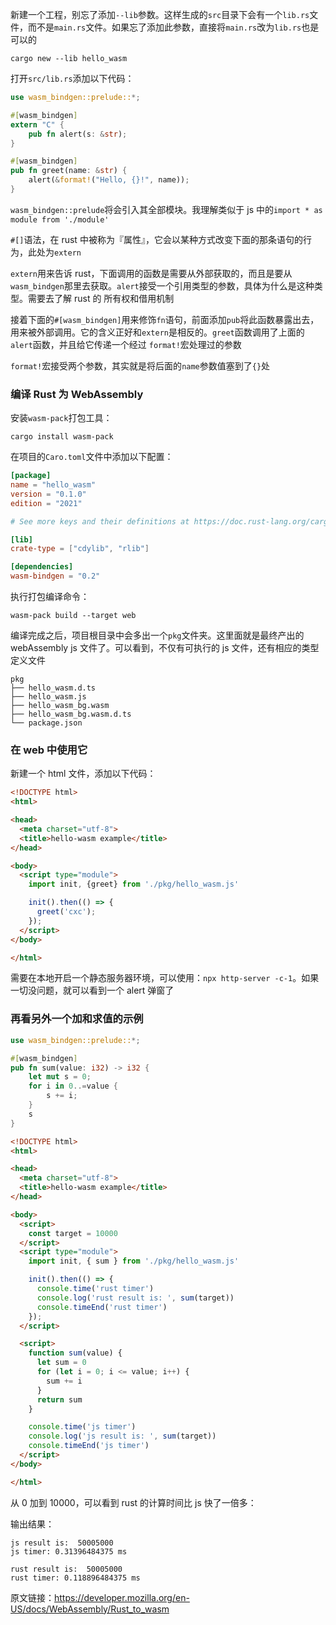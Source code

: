 新建一个工程，别忘了添加`--lib`参数。这样生成的`src`目录下会有一个`lib.rs`文件，而不是`main.rs`文件。如果忘了添加此参数，直接将`main.rs`改为`lib.rs`也是可以的

```
cargo new --lib hello_wasm
```

打开`src/lib.rs`添加以下代码：

```rust
use wasm_bindgen::prelude::*;

#[wasm_bindgen]
extern "C" {
    pub fn alert(s: &str);
}

#[wasm_bindgen]
pub fn greet(name: &str) {
    alert(&format!("Hello, {}!", name));
}
```

`wasm_bindgen::prelude`将会引入其全部模块。我理解类似于 js 中的`import * as module from './module'`

`#[]`语法，在 rust 中被称为『属性』，它会以某种方式改变下面的那条语句的行为，此处为`extern`

`extern`用来告诉 rust，下面调用的函数是需要从外部获取的，而且是要从`wasm_bindgen`那里去获取。`alert`接受一个引用类型的参数，具体为什么是这种类型。需要去了解 rust 的
所有权和借用机制

接着下面的`#[wasm_bindgen]`用来修饰`fn`语句，前面添加`pub`将此函数暴露出去，用来被外部调用。它的含义正好和`extern`是相反的。`greet`函数调用了上面的`alert`函数，并且给它传递一个经过
`format!`宏处理过的参数

`format!`宏接受两个参数，其实就是将后面的`name`参数值塞到了`{}`处

### 编译 Rust 为 WebAssembly

安装`wasm-pack`打包工具：

```
cargo install wasm-pack
```

在项目的`Caro.toml`文件中添加以下配置：

```toml
[package]
name = "hello_wasm"
version = "0.1.0"
edition = "2021"

# See more keys and their definitions at https://doc.rust-lang.org/cargo/reference/manifest.html

[lib]
crate-type = ["cdylib", "rlib"]

[dependencies]
wasm-bindgen = "0.2"
```

执行打包编译命令：

```
wasm-pack build --target web
```

编译完成之后，项目根目录中会多出一个`pkg`文件夹。这里面就是最终产出的 webAssembly js 文件了。可以看到，不仅有可执行的 js 文件，还有相应的类型定义文件

```
pkg
├── hello_wasm.d.ts
├── hello_wasm.js
├── hello_wasm_bg.wasm
├── hello_wasm_bg.wasm.d.ts
└── package.json
```

### 在 web 中使用它

新建一个 html 文件，添加以下代码：

```html
<!DOCTYPE html>
<html>

<head>
  <meta charset="utf-8">
  <title>hello-wasm example</title>
</head>

<body>
  <script type="module">
    import init, {greet} from './pkg/hello_wasm.js'

    init().then(() => {
      greet('cxc');
    }); 
  </script>
</body>

</html>
```

需要在本地开启一个静态服务器环境，可以使用：`npx http-server -c-1`。如果一切没问题，就可以看到一个 alert 弹窗了

### 再看另外一个加和求值的示例

```rust
use wasm_bindgen::prelude::*;

#[wasm_bindgen]
pub fn sum(value: i32) -> i32 {
    let mut s = 0;
    for i in 0..=value {
        s += i;
    }
    s
}
```

```html
<!DOCTYPE html>
<html>

<head>
  <meta charset="utf-8">
  <title>hello-wasm example</title>
</head>

<body>
  <script>
    const target = 10000
  </script>
  <script type="module">
    import init, { sum } from './pkg/hello_wasm.js'

    init().then(() => {
      console.time('rust timer')
      console.log('rust result is: ', sum(target))
      console.timeEnd('rust timer')
    });
  </script>

  <script>
    function sum(value) {
      let sum = 0
      for (let i = 0; i <= value; i++) {
        sum += i
      }
      return sum
    }

    console.time('js timer')
    console.log('js result is: ', sum(target))
    console.timeEnd('js timer')
  </script>
</body>

</html>
```

从 0 加到 10000，可以看到 rust 的计算时间比 js 快了一倍多：

输出结果：

```
js result is:  50005000
js timer: 0.31396484375 ms

rust result is:  50005000
rust timer: 0.118896484375 ms
```

原文链接：https://developer.mozilla.org/en-US/docs/WebAssembly/Rust_to_wasm







